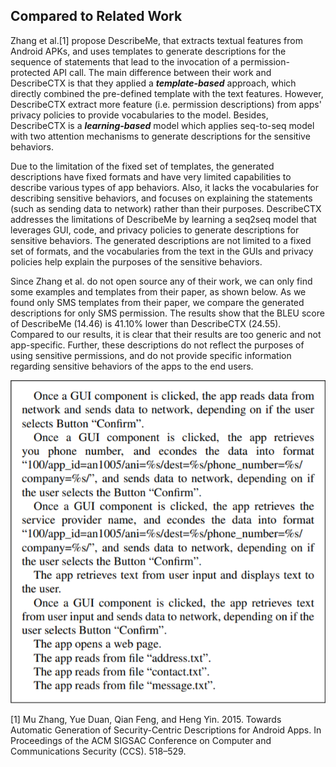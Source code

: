 ## Compared to Related Work
Zhang et al.[1] propose DescribeMe, that extracts textual features from Android APKs, and uses templates to generate descriptions for the sequence of statements that lead to the invocation of a permission-protected API call. The main difference between their work and DescribeCTX is that they applied a ***template-based*** approach, which directly combined the pre-defined template with the text features. However, DescribeCTX extract more feature (i.e. permission descriptions) from apps' privacy policies to provide vocabularies to the model. Besides, DescribeCTX is a ***learning-based*** model which applies seq-to-seq model with two attention mechanisms to generate descriptions for the sensitive behaviors. 

Due to the limitation of the fixed set of templates, the generated descriptions have fixed formats and have very limited capabilities to describe various types of app behaviors. 
Also, it lacks the vocabularies for describing sensitive behaviors, and focuses on explaining the statements (such as sending data to network) rather than their purposes.
DescribeCTX addresses the limitations of DescribeMe by learning a seq2seq model that leverages GUI, code, and privacy policies to generate descriptions for sensitive behaviors. The generated descriptions are not limited to a fixed set of formats, and the vocabularies from the text in the GUIs and privacy policies help explain the purposes of the sensitive behaviors.

Since Zhang et al. do not open source any of their work, we can only find some examples and templates from their paper, as shown below. As we found only SMS templates from their paper, we compare the generated descriptions for only SMS permission. The results show that the BLEU score of DescribeMe (14.46) is 41.10% lower than DescribeCTX (24.55). Compared to our results, it is clear that their results are too generic and not app-specific. Further, these descriptions do not reflect the purposes of using sensitive permissions, and do not provide specific information regarding sensitive behaviors of the apps to the end users.

![image](https://github.com/DescribeCTX/DescribeCTX/blob/main/Comparison/DescribeMe_Descriptions.png)

[1] Mu Zhang, Yue Duan, Qian Feng, and Heng Yin. 2015. Towards Automatic Generation of Security-Centric Descriptions for Android Apps. In Proceedings of the ACM SIGSAC Conference on Computer and Communications Security (CCS). 518–529.
